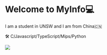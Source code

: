 # Welcome to MyInfo💻

I am a student in UNSW and I am from China🇨🇳

🛠 C/Javascript/TypeScript/Mips/Python

![](https://github-readme-stats.vercel.app/api?username=BruceYao&theme=dark)
